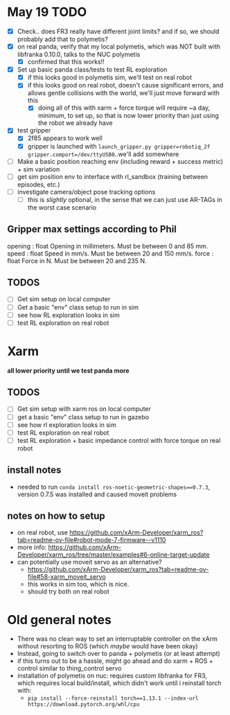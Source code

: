 # May 19 TODO
- [x] Check.. does FR3 really have different joint limits? and if so, we should probably add that to polymetis?
- [x] on real panda, verify that my local polymetis, which was NOT built with libfranka 0.10.0, talks to the NUC polymetis
  - [x] confirmed that this works!!
- [x] Set up basic panda class/tests to test RL exploration
  - [x] if this looks good in polymetis sim, we'll test on real robot
  - [x] if this looks good on real robot, doesn't cause significant errors, and allows gentle collisions with the world, we'll just move forward with this
    - [x] doing all of this with xarm + force torque will require ~a day, minimum, to set up, so that is now lower priority than just using the robot we already have
- [x] test gripper
  - [x] 2f85 appears to work well
  - [x] gripper is launched with `launch_gripper.py gripper=robotiq_2f gripper.comport=/dev/ttyUSB0`..we'll add somewhere
- [ ] Make a basic position reaching env (including reward + success metric) + sim variation
- [ ] get sim position env to interface with rl_sandbox (training between episodes, etc.)
- [ ] investigate camera/object pose tracking options
  - [ ] this is *slightly* optional, in the sense that we can just use AR-TAGs in the worst case scenario

## Gripper max settings according to Phil
opening : float
    Opening in millimeters. Must be between 0 and 85 mm.
speed : float
    Speed in mm/s. Must be between 20 and 150 mm/s.
force : float
    Force in N. Must be between 20 and 235 N.


## TODOS
- [ ] Get sim setup on local computer
- [ ] Get a basic "env" class setup to run in sim
- [ ] see how RL exploration looks in sim
- [ ] test RL exploration on real robot

# Xarm
**all lower priority until we test panda more**

## TODOS
- [ ] Get sim setup with xarm ros on local computer
- [ ] get a basic "env" class setup to run in gazebo
- [ ] see how rl exploration looks in sim
- [ ] test RL exploration on real robot
- [ ] test RL exploration + basic impedance control with force torque on real robot

## install notes
- needed to run `conda install ros-noetic-geometric-shapes==0.7.3`, version 0.7.5 was installed and caused moveit problems

## notes on how to setup
- on real robot, use https://github.com/xArm-Developer/xarm_ros?tab=readme-ov-file#robot-mode-7-firmware--v1110
- more info: https://github.com/xArm-Developer/xarm_ros/tree/master/examples#6-online-target-update
- can potentially use moveit servo as an alternative?
  - https://github.com/xArm-Developer/xarm_ros?tab=readme-ov-file#58-xarm_moveit_servo
  - this works in sim too, which is nice.
  - should try both on real robot

# Old general notes
- There was no clean way to set an interruptable controller on the xArm without resorting to ROS (which *maybe* would have been okay)
- Instead, going to switch over to panda + polymetis (or at least attempt)
- if this turns out to be a hassle, might go ahead and do xarm + ROS + control similar to thing_control servo
- installation of polymetis on nuc: requires custom libfranka for FR3, which requires local build/install, which didn't work until i reinstall torch with:
  - `pip install --force-reinstall torch==1.13.1 --index-url https://download.pytorch.org/whl/cpu`